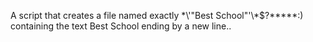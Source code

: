 A script that creates a file named exactly \*\\'"Best School"\'\\*$\?\*\*\*\*\*:) containing the text Best School ending by a new line..
